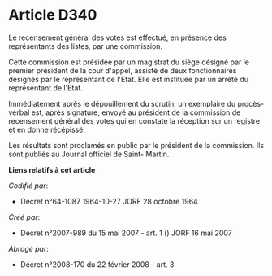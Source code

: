 # Article D340

Le recensement général des votes est effectué, en présence des représentants des listes, par une commission.

Cette commission est présidée par un magistrat du siège désigné par le premier président de la cour d'appel, assisté de deux
fonctionnaires désignés par le représentant de l'Etat. Elle est instituée par un arrêté du représentant de l'Etat.

Immédiatement après le dépouillement du scrutin, un exemplaire du procès-verbal est, après signature, envoyé au président de
la commission de recensement général des votes qui en constate la réception sur un registre et en donne récépissé.

Les résultats sont proclamés en public par le président de la commission. Ils sont publiés au Journal officiel de Saint-
Martin.

**Liens relatifs à cet article**

_Codifié par_:

  - Décret n°64-1087 1964-10-27 JORF 28 octobre 1964

_Créé par_:

  - Décret n°2007-989 du 15 mai 2007 - art. 1 () JORF 16 mai 2007

_Abrogé par_:

  - Décret n°2008-170 du 22 février 2008 - art. 3

